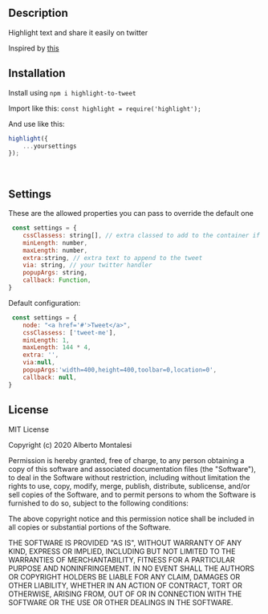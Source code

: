 ## Description

Highlight text and share it easily on twitter

Inspired by [this](https://webflow.com/website/Highlight-text-to-Tweet-it)

## Installation 

Install using `npm i highlight-to-tweet`

Import like this: `const highlight = require('highlight');`

And use like this:

```js
highlight({
    ...yoursettings
});
```

&nbsp;

## Settings

These are the allowed properties you can pass to override the default one
```js
 const settings = {
    cssClassess: string[], // extra classed to add to the container if you want to style it yourself
    minLength: number,
    maxLength: number,
    extra:string, // extra text to append to the tweet
    via: string, // your twitter handler
    popupArgs: string,
    callback: Function,
}
```

Default configuration:

```js
 const settings = {
    node: "<a href='#'>Tweet</a>",
    cssClassess: ['tweet-me'],
    minLength: 1,
    maxLength: 144 * 4,
    extra: '',
    via:null,
    popupArgs:'width=400,height=400,toolbar=0,location=0',
    callback: null,
}
```

## License

MIT License

Copyright (c) 2020 Alberto Montalesi

Permission is hereby granted, free of charge, to any person obtaining a copy
of this software and associated documentation files (the "Software"), to deal
in the Software without restriction, including without limitation the rights
to use, copy, modify, merge, publish, distribute, sublicense, and/or sell
copies of the Software, and to permit persons to whom the Software is
furnished to do so, subject to the following conditions:

The above copyright notice and this permission notice shall be included in all
copies or substantial portions of the Software.

THE SOFTWARE IS PROVIDED "AS IS", WITHOUT WARRANTY OF ANY KIND, EXPRESS OR
IMPLIED, INCLUDING BUT NOT LIMITED TO THE WARRANTIES OF MERCHANTABILITY,
FITNESS FOR A PARTICULAR PURPOSE AND NONINFRINGEMENT. IN NO EVENT SHALL THE
AUTHORS OR COPYRIGHT HOLDERS BE LIABLE FOR ANY CLAIM, DAMAGES OR OTHER
LIABILITY, WHETHER IN AN ACTION OF CONTRACT, TORT OR OTHERWISE, ARISING FROM,
OUT OF OR IN CONNECTION WITH THE SOFTWARE OR THE USE OR OTHER DEALINGS IN THE
SOFTWARE.